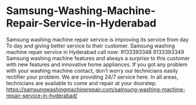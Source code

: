 # Samsung-Washing-Machine-Repair-Service-in-Hyderabad
 Samsung washing machine repair service is improving its service from day To day and giving better service to their customer. Samsung washing machine repair service in Hyderabad call now: 9133393348 9133393349 Samsung washing machine features and always a surprise to this customer with new features and innovative home appliances. If you got any problem with your washing machine contact, don’t worry our technicians easily rectifier your problem. We are providing 24/7 service here. In all areas, technicians are available to come and repair at your doorstep.   https://samsungwashingmachinerepair.com/samsung-washing-machine-repair-service-in-hyderabad/

